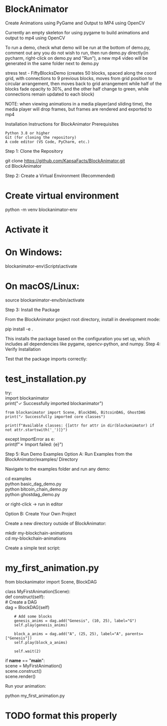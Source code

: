 # BlockAnimator
Create Animations using PyGame and Output to MP4 using OpenCV

Currently an empty skeleton for using pygame to build animations and output to mp4 using OpenCV

To run a demo, check what demo will be run at the bottom of demo.py, comment out any you do not wish to run, then run demo.py directly(in pycharm, right-click on demo.py and "Run"), a new mp4 video will be generated in the same folder next to demo.py

stress test - FiftyBlocksDemo (creates 50 blocks, spaced along the coord grid, with connections to 9 previous blocks, moves from grid position to circular arrangement, then moves back to grid arrangement while half of the blocks fade opacity to 30%, and the other half change to green, while connections remain updated to each block)

NOTE: when viewing animations in a media player(and sliding time), the media player will drop frames, but frames are rendered and exported to mp4


Installation Instructions for BlockAnimator Prerequisites

    Python 3.8 or higher
    Git (for cloning the repository)
    A code editor (VS Code, PyCharm, etc.)

Step 1: Clone the Repository

git clone https://github.com/KapsaFacts/BlockAnimator.git  
cd BlockAnimator

Step 2: Create a Virtual Environment (Recommended)

# Create virtual environment  
python -m venv blockanimator-env  
  
# Activate it  
# On Windows:  
blockanimator-env\Scripts\activate  
# On macOS/Linux:  
source blockanimator-env/bin/activate

Step 3: Install the Package

From the BlockAnimator project root directory, install in development mode:

pip install -e .

This installs the package based on the configuration you set up, which includes all dependencies like pygame, opencv-python, and numpy.
Step 4: Verify Installation

Test that the package imports correctly:

# test_installation.py  
try:  
    import blockanimator  
    print("✓ Successfully imported blockanimator")  
      
    from blockanimator import Scene, BlockDAG, BitcoinDAG, GhostDAG  
    print("✓ Successfully imported core classes")  
      
    print(f"Available classes: {[attr for attr in dir(blockanimator) if not attr.startswith('_')]}")  
      
except ImportError as e:  
    print(f"✗ Import failed: {e}")

Step 5: Run Demo Examples
Option A: Run Examples from the BlockAnimator/examples/ Directory

Navigate to the examples folder and run any demo:

cd examples  
python basic_dag_demo.py  
python bitcoin_chain_demo.py  
python ghostdag_demo.py

or right-click -> run in editor

Option B: Create Your Own Project

Create a new directory outside of BlockAnimator:

mkdir my-blockchain-animations  
cd my-blockchain-animations

Create a simple test script:

# my_first_animation.py
from blockanimator import Scene, BlockDAG  
  
class MyFirstAnimation(Scene):  
    def construct(self):  
        # Create a DAG  
        dag = BlockDAG(self)  
          
        # Add some blocks  
        genesis_anims = dag.add("Genesis", (10, 25), label="G")  
        self.play(genesis_anims)  
          
        block_a_anims = dag.add("A", (25, 25), label="A", parents=["Genesis"])  
        self.play(block_a_anims)  
          
        self.wait(2)  
  
if __name__ == "__main__":  
    scene = MyFirstAnimation()  
    scene.construct()  
    scene.render()

Run your animation:

python my_first_animation.py

# TODO format this properly